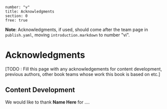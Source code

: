 ```metadata
number: "v"
title: Acknowledgments
section: 0
free: true
```

**Note**: Acknowledgments, if used, should come after the team page in `publish.yaml`, moving `introduction.markdown` to number "vi".
# Acknowledgments

[TODO : Fill this page with any acknowledgements for content development, previous authors, other book teams whose work this book is based on etc.]

## Content Development

We would like to thank **Name Here** for ....
